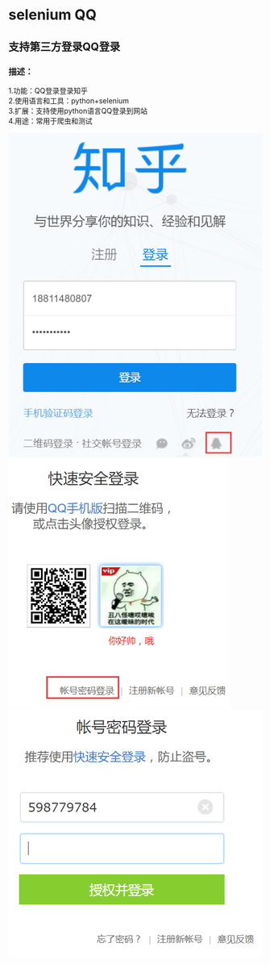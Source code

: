 # selenium QQ
## 支持第三方登录QQ登录  
### 描述：
1.功能：QQ登录登录知乎  
2.使用语言和工具：python+selenium  
3.扩展：支持使用python语言QQ登录到网站  
4.用途：常用于爬虫和测试  
  
![](zhihu.png)  
![](QQchushi.png)  
![](QQlogin.png)  
